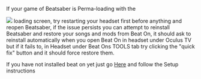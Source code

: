 If your game of Beatsaber is Perma-loading with the

 ![](https://cdn.discordapp.com/attachments/608376262347587595/608578090410704897/3dots.png) 
loading screen, try restarting your headset first before anything and reopen Beatsaber, if the issue persists you can attempt to reinstall Beatsaber and restore your songs and mods from Beat On, it should ask to reinstall automatically when you open Beat On in headset under Oculus TV but if it fails to, in Headset under Beat Ons TOOLS tab try clicking the "quick fix" button and it should force restore them.

If you have not installed beat on yet just go [Here](https://sidequestvr.com/#/app/14) and follow the Setup instructions